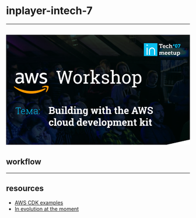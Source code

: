 # inplayer-intech-7
---
![alt text](workshop.png?raw=true "InTech")  
---
## workflow  
---
## resources  

- [AWS CDK examples](https://github.com/aws-samples/aws-cdk-examples)
- [In evolution at the moment](https://aws.amazon.com/about-aws/whats-new/2019/10/amazon-elastic-container-service-patterns-are-generally-available-in-the-aws-cloud-development-kit/)
